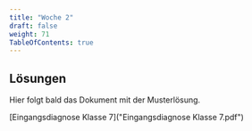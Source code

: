 ```yaml
---
title: "Woche 2"
draft: false
weight: 71
TableOfContents: true
---
```


## Lösungen

Hier folgt bald das Dokument mit der Musterlösung.


[Eingangsdiagnose Klasse 7]("Eingangsdiagnose Klasse 7.pdf")